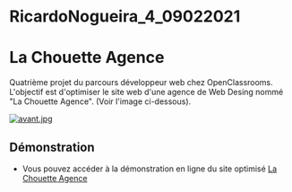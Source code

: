 # RicardoNogueira_4_09022021

# La Chouette Agence

Quatrième projet du parcours développeur web chez OpenClassrooms. 
L'objectif est d'optimiser le site web d'une agence de Web Desing nommé "La Chouette Agence".
(Voir l'image ci-dessous).

[![avant.jpg](https://i.postimg.cc/nc2TD32v/avant.jpg)](https://postimg.cc/dL78Mmz1)

## Démonstration 
* Vous pouvez accéder à la démonstration en ligne du site optimisé [La Chouette Agence](https://ricardn.github.io/RicardoNogueira_4_09022021_Improved/)
